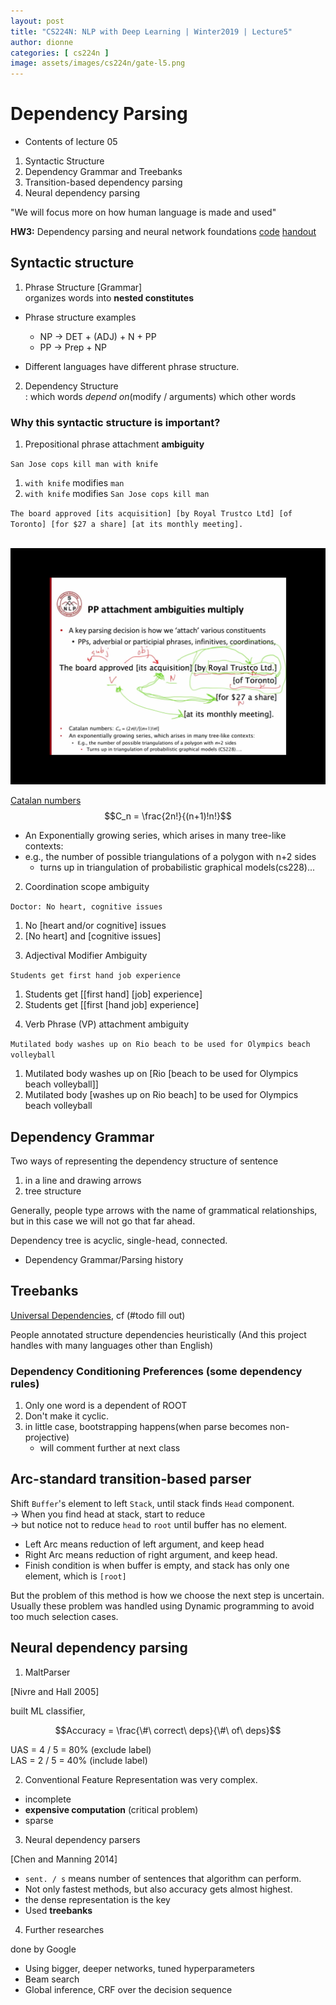 ```yaml
---
layout: post
title: "CS224N: NLP with Deep Learning | Winter2019 | Lecture5"
author: dionne
categories: [ cs224n ]
image: assets/images/cs224n/gate-l5.png
---
```


# Dependency Parsing

- Contents of lecture 05

1. Syntactic Structure
2. Dependency Grammar and Treebanks
3. Transition-based dependency parsing
4. Neural dependency parsing

"We will focus more on how human language is made and used"

**HW3:** Dependency parsing and neural network foundations [code](https://web.stanford.edu/class/archive/cs/cs224n/cs224n.1194/assignments/a3.zip) [handout](https://web.stanford.edu/class/archive/cs/cs224n/cs224n.1194/assignments/a3.pdf)

## Syntactic structure

1) Phrase Structure [Grammar]<br/>
organizes words into **nested constitutes**

- Phrase structure examples
	- NP -> DET + (ADJ) + N + PP
	- PP -> Prep + NP

- Different languages have different phrase structure.

2) Dependency Structure
<br/>: which words *depend on*(modify / arguments) which other words

### Why this syntactic structure is important?

1) Prepositional phrase attachment **ambiguity**

`San Jose cops kill man with knife`

1. `with knife` modifies `man`
2.  `with knife` modifies `San Jose cops kill man`

`The board approved [its acquisition] [by Royal Trustco Ltd] [of Toronto] [for $27 a share] [at its monthly meeting].`
<br/>
<br/>

![](/assets/images/cs224n/l5-pp.PNG)

[Catalan numbers](https://en.wikipedia.org/wiki/Catalan_number) $$C_n = \frac{2n!}{(n+1)!n!}$$

- An Exponentially growing series, which arises in many tree-like contexts:
- e.g., the number of possible triangulations of a polygon with n+2 sides
	- turns up in triangulation of probabilistic graphical models(cs228)...

2) Coordination scope ambiguity

`Doctor: No heart, cognitive issues`

1. No [heart and/or cognitive] issues
2. [No heart] and [cognitive issues]

3) Adjectival Modifier Ambiguity

`Students get first hand job experience`

1. Students get [[first hand] [job] experience]
2. Students get [[first [hand job] experience]

4) Verb Phrase (VP) attachment ambiguity

`Mutilated body washes up on Rio beach to be used for Olympics beach volleyball`

1. Mutilated body washes up on [Rio [beach to be used for Olympics beach volleyball]]
2. Mutilated body [washes up on Rio beach] to be used for Olympics beach volleyball

## Dependency Grammar

Two ways of representing the dependency structure of sentence

1. in a line and drawing arrows
2. tree structure

Generally, people type arrows with the name of grammatical relationships, but in this case we will not go that far ahead.

Dependency tree is acyclic, single-head, connected.

- Dependency Grammar/Parsing history

## Treebanks

[Universal Dependencies](http://universaldependencies.org/), cf (#todo fill out)

People annotated structure dependencies heuristically (And this project handles with many languages other than English)

### Dependency Conditioning Preferences (some dependency rules)

1. Only one word is a dependent of ROOT
2. Don't make it cyclic.
3. in little case, bootstrapping happens(when parse becomes non-projective)
	- will comment further at next class

## Arc-standard transition-based parser

Shift `Buffer`'s element to left `Stack`, until stack finds `Head` component.
<br/>-> When you find head at stack, start to reduce
<br/>-> but notice not to reduce `head` to `root` until buffer has no element.

- Left Arc means reduction of left argument, and keep head
- Right Arc means reduction of right argument, and keep head.
- Finish condition is when buffer is empty, and stack has only one element, which is `[root]`


But the problem of this method is how we choose the next step is uncertain.<br/>
Usually these problem was handled using Dynamic programming to avoid too much selection cases.

## Neural dependency parsing

1) MaltParser

[Nivre and Hall 2005]

built ML classifier,

$$Accuracy = \frac{\#\ correct\ deps}{\#\ of\ deps}$$

UAS = 4 / 5 = 80% (exclude label)
<br/>LAS =  2 / 5 = 40% (include label)

2) Conventional Feature Representation was very complex.

- incomplete
- **expensive computation** (critical problem)
- sparse

3) Neural dependency parsers

[Chen and Manning 2014]

* `sent. / s` means number of sentences that algorithm can perform.
* Not only fastest methods, but also accuracy gets almost highest.
* the dense representation is the key 
* Used **treebanks**

4) Further researches

done by Google

- Using bigger, deeper networks, tuned hyperparameters
- Beam search
- Global inference, CRF over the decision sequence

